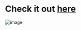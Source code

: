 # Check it out <a href="https://symbion.netlify.app/">here</a>
![image](https://github.com/user-attachments/assets/53273e59-0a69-46a7-8438-d72192b53f42)
